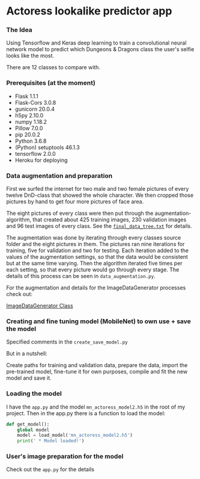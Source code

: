 # Actoress lookalike predictor app

### The Idea

Using Tensorflow and Keras deep learning to train a convolutional neural network model to predict
which Dungeons & Dragons class the user's selfie looks like the most.

There are 12 classes to compare with.

### Prerequisites (at the moment)

- Flask 1.1.1
- Flask-Cors 3.0.8
- gunicorn 20.0.4
- h5py 2.10.0
- numpy 1.18.2
- Pillow 7.0.0
- pip 20.0.2
- Python 3.6.8
- (Python) setuptools 46.1.3
- tensorflow 2.0.0
- Heroku for deploying

### Data augmentation and preparation

First we surfed the internet for two male and two female pictures of every twelve DnD-class that showed the whole character. We then cropped those pictures by hand to get four more pictures of face area.

The eight pictures of every class were then put through the augmentation-algorithm, that created about 425 training images, 230 validation images and 96 test images of every class. See the [`final_data_tree.txt`](https://github.com/harrinupponen/wizardify/blob/tensorflow/final-model/final_data_tree.txt) for details.

The augmentation was done by iterating through every classes source folder and the eight pictures in them. The pictures ran nine iterations for training, five for validation and two for testing. Each iteration added to the values of the augmentation settings, so that the data would be consistent but at the same time varying. Then the algorithm iterated five times per each setting, so that every picture would go through every stage. The details of this process can be seen in `data_augmentation.py`.

For the augmentation and details for the ImageDataGenerator processes check out:

[ImageDataGenerator Class](https://keras.io/api/preprocessing/image/)

### Creating and fine tuning model (MobileNet) to own use + save the model

Specified comments in the `create_save_model.py`

But in a nutshell:

Create paths for training and validation data, prepare the data, import the pre-trained model, fine-tune it for own purposes, compile and fit the
new model and save it.

### Loading the model

I have the `app.py` and the model `mn_actoress_model2.h5` in the root of my project.
Then in the app.py there is a function to load the model:

```python
def get_model():
    global model
    model = load_model('mn_actoress_model2.h5')
    print(' * Model loaded!')
```

### User's image preparation for the model

Check out the `app.py` for the details
